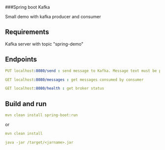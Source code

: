 ###Spring boot Kafka

Small demo with kafka producer and consumer

## Requirements
Kafka server with topic "spring-demo"

## Endpoints
```yaml
PUT localhost:8080/send : send message to Kafka. Message text must be put to body

GET localhost:8080/messages : get messages consumed by consumer

GET localhost:8080/health : get broker status
```

## Build and run
```yaml
mvn clean install spring-boot:run
```

or 

```yaml
mvn clean install

java -jar /target/<jarname>.jar
```

